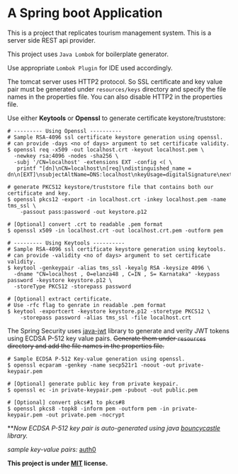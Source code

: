 # A Spring boot Application


This is a project that replicates tourism management system.
This is a server side REST api provider.

This project uses ```Java Lombok``` for boilerplate generator.

Use appropriate ```Lombok Plugin``` for IDE used accordingly.

The tomcat server uses HTTP2 protocol. So SSL certificate and key value pair must be generated 
under `resources/keys` directory and specify the file names in the properties file. 
You can also disable HTTP2 in the properties file.

Use either __Keytools__ or __Openssl__ to generate certificate keystore/truststore:
``` shell
# --------- Using Openssl ---------- 
# Sample RSA-4096 ssl certificate keystore generation using openssl.
# can provide -days <no of days> argument to set certificate validity.
$ openssl req -x509 -out localhost.crt -keyout localhost.pem \
  -newkey rsa:4096 -nodes -sha256 \
  -subj '/CN=localhost' -extensions EXT -config <( \
   printf "[dn]\nCN=localhost\n[req]\ndistinguished_name = dn\n[EXT]\nsubjectAltName=DNS:localhost\nkeyUsage=digitalSignature\nextendedKeyUsage=serverAuth")

# generate PKCS12 keystore/truststore file that contains both our certificate and key.
$ openssl pkcs12 -export -in localhost.crt -inkey localhost.pem -name tms_ssl \
    -passout pass:password -out keystore.p12

# [Optional] convert .crt to readable .pem format
$ openssl x509 -in localhost.crt -out localhost.crt.pem -outform pem 

# --------- Using Keytools ---------- 
# Sample RSA-4096 ssl certificate keystore generation using keytools.
# can provide -validity <no of days> argument to set certificate validity.
$ keytool -genkeypair -alias tms_ssl -keyalg RSA -keysize 4096 \
  -dname "CN=localhost , O=elanza48 , C=IN , S= Karnataka" -keypass password -keystore keystore.p12 \
  -storeType PKCS12 -storepass password
  
# [Optional] extract certificate.
# Use -rfc flag to genrate in readable .pem format 
$ keytool -exportcert -keystore keystore.p12 -storetype PKCS12 \
    -storepass password -alias tms_ssl -file localhost.crt
``` 

The Spring Security uses [java-jwt](https://github.com/auth0/java-jwt) library to generate and verity JWT tokens using ECDSA P-512 key value pairs.
~~Generate them under `resources` directory and add the file names in the properties file.~~
``` shell
# Sample ECDSA P-512 Key-value generation using openssl.
$ openssl ecparam -genkey -name secp521r1 -noout -out private-keypair.pem

# [Optional] generate public key from private keypair. 
$ openssl ec -in private-keypair.pem -pubout -out public.pem

# [Optional] convert pkcs#1 to pkcs#8
$ openssl pkcs8 -topk8 -inform pem -outform pem -in private-keypair.pem -out private.pem -nocrypt
```

***Now ECDSA P-512 key pair is auto-generated using java [bouncycastle](https://www.bouncycastle.org/java.html) library.*

*sample key-value pairs:* [auth0](https://github.com/auth0/java-jwt/tree/master/lib/src/test/resources)

__This project is under [MIT](./LICENSE.md) license.__